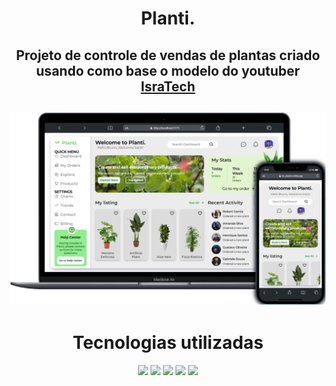 <h1 align='center'>Planti.</h1>
<h2 align='center'>Projeto de controle de vendas de plantas criado usando como base o modelo do youtuber <a href='https://www.youtube.com/@IsraTech1'>IsraTech</a><h2/>
<img src='./src/assets/screenshot.png' />
<h1 align='center'>Tecnologias utilizadas</h1>
<div align="center" >
    <img height="50" src="https://img.shields.io/badge/HTML5-rgba(0, 0, 0, 0)?style=for-the-badge&logo=html5&logoColor=E34F26&">
    <img height="50" src="https://img.shields.io/badge/CSS3-rgba(0, 0, 0, 0)?style=for-the-badge&logo=css3&logoColor=1572B6">
    <img height="50" src="https://img.shields.io/badge/JavaScript-rgba(0, 0, 0, 0)?style=for-the-badge&logo=javascript&logoColor=F7DF1E">
    <img height="50" src="https://img.shields.io/badge/Typescript-rgba(0, 0, 0, 0)?style=for-the-badge&logo=typescript&logoColor=2f79c4">
    <img height="50" src="https://img.shields.io/badge/React-rgba(0, 0, 0, 0)?style=for-the-badge&logo=react&logoColor=61DAFB">
</div>
